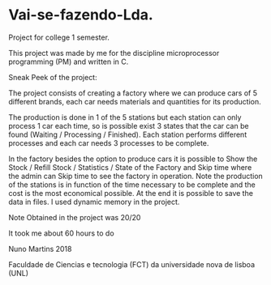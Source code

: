 # Vai-se-fazendo-Lda.

Project for college 1 semester.

This project was made by me for the discipline microprocessor programming (PM) and written in C.

Sneak Peek of the project:

The project consists of creating a factory where we can produce cars of 5 different brands, each car needs materials and quantities for its production.

The production is done in 1 of the 5 stations but each station can only process 1 car each time, so is possible exist 3 states that the car can be found (Waiting / Processing / Finished).
Each station performs different processes and each car needs 3 processes to be complete.

In the factory besides the option to produce cars it is possible to Show the Stock / Refill Stock / Statistics / State of the Factory and Skip time where the admin can Skip time to see the factory in operation.
Note the production of the stations is in function of the time necessary to be complete and the cost is the most economical possible.
At the end it is possible to save the data in files.
I used dynamic memory in the project.


Note Obtained in the project was 20/20

It took me about 60 hours to do

Nuno Martins 2018

Faculdade de Ciencias e tecnologia (FCT) da universidade nova de lisboa (UNL)
